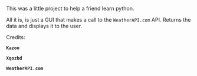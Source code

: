 This was a little project to help a friend learn python.

All it is, is just a GUI that makes a call to the ``WeatherAPI.com`` API. Returns the data and displays it to the user.


Credits:

**``Kazoo``**

**``Xqozbd``**

**``WeatherAPI.com``**

